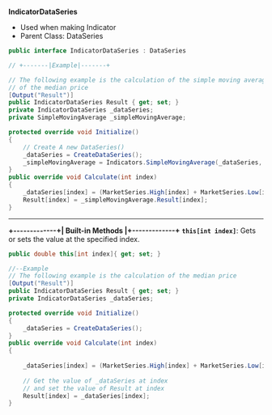 **IndicatorDataSeries**
* Used when making Indicator
* Parent Class: DataSeries
```cs
public interface IndicatorDataSeries : DataSeries

// +-------|Example|-------+

// The following example is the calculation of the simple moving average 
// of the median price
[Output("Result")]
public IndicatorDataSeries Result { get; set; }
private IndicatorDataSeries _dataSeries;
private SimpleMovingAverage _simpleMovingAverage;

protected override void Initialize()
{
    // Create A new DataSeries()
    _dataSeries = CreateDataSeries();
    _simpleMovingAverage = Indicators.SimpleMovingAverage(_dataSeries, 14);
}
public override void Calculate(int index)
{
    _dataSeries[index] = (MarketSeries.High[index] + MarketSeries.Low[index])/2;
    Result[index] = _simpleMovingAverage.Result[index];
}
```
---
**+-------------+| Built-in Methods |+-------------+**
**```this[int index]```**: Gets or sets the value at the specified index.
```cs
public double this[int index]{ get; set; }

//--Example
// The following example is the calculation of the median price
[Output("Result")]
public IndicatorDataSeries Result { get; set; }
private IndicatorDataSeries _dataSeries;

protected override void Initialize()
{
    _dataSeries = CreateDataSeries();
}
public override void Calculate(int index)
{
    
    _dataSeries[index] = (MarketSeries.High[index] + MarketSeries.Low[index])/2;
    
    // Get the value of _dataSeries at index 
    // and set the value of Result at index
    Result[index] = _dataSeries[index];
}
```
